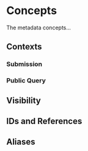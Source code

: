 # Concepts
The metadata concepts...

## Contexts

### Submission

### Public Query

## Visibility

## IDs and References

## Aliases
